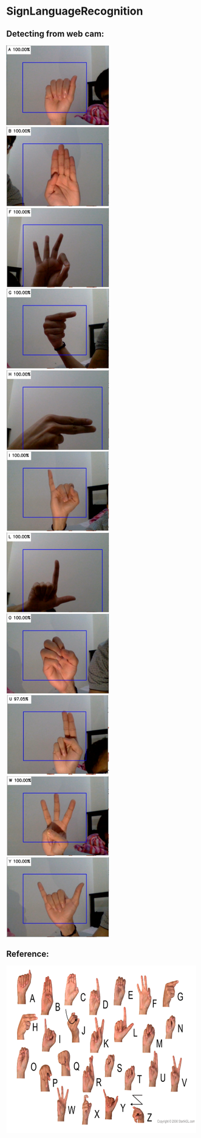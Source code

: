 # SignLanguageRecognition
## Detecting from web cam:
<img src="GitHubImages/A.jpg" width="270" height="210">  <img src="GitHubImages/B.jpg" width="270" height="210">  <img src="GitHubImages/F.jpg" width="270" height="210">
<img src="GitHubImages/G.jpg" width="270" height="210">  <img src="GitHubImages/H.jpg" width="270" height="210">  <img src="GitHubImages/I.jpg" width="270" height="210">
<img src="GitHubImages/L.jpg" width="270" height="210">  <img src="GitHubImages/O.jpg" width="270" height="210">  <img src="GitHubImages/U.jpg" width="270" height="210">
<img src="GitHubImages/W.jpg" width="270" height="210">  <img src="GitHubImages/Y.jpg" width="270" height="210">

## Reference:
<img src="GitHubImages/asl-alphabet_wallpaper_1920x1200.png" width="500" height="440"> 
